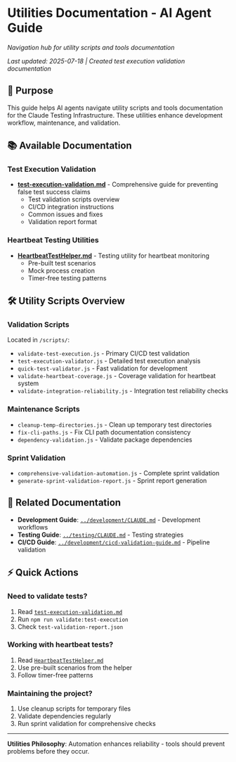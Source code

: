 # Utilities Documentation - AI Agent Guide

*Navigation hub for utility scripts and tools documentation*

*Last updated: 2025-07-18 | Created test execution validation documentation*

## 🎯 Purpose

This guide helps AI agents navigate utility scripts and tools documentation for the Claude Testing Infrastructure. These utilities enhance development workflow, maintenance, and validation.

## 📚 Available Documentation

### Test Execution Validation
- **[test-execution-validation.md](./test-execution-validation.md)** - Comprehensive guide for preventing false test success claims
  - Test validation scripts overview
  - CI/CD integration instructions
  - Common issues and fixes
  - Validation report format

### Heartbeat Testing Utilities
- **[HeartbeatTestHelper.md](./HeartbeatTestHelper.md)** - Testing utility for heartbeat monitoring
  - Pre-built test scenarios
  - Mock process creation
  - Timer-free testing patterns

## 🛠️ Utility Scripts Overview

### Validation Scripts
Located in `/scripts/`:
- `validate-test-execution.js` - Primary CI/CD test validation
- `test-execution-validator.js` - Detailed test execution analysis
- `quick-test-validator.js` - Fast validation for development
- `validate-heartbeat-coverage.js` - Coverage validation for heartbeat system
- `validate-integration-reliability.js` - Integration test reliability checks

### Maintenance Scripts
- `cleanup-temp-directories.js` - Clean up temporary test directories
- `fix-cli-paths.js` - Fix CLI path documentation consistency
- `dependency-validation.js` - Validate package dependencies

### Sprint Validation
- `comprehensive-validation-automation.js` - Complete sprint validation
- `generate-sprint-validation-report.js` - Sprint report generation

## 🔗 Related Documentation

- **Development Guide**: [`../development/CLAUDE.md`](../development/CLAUDE.md) - Development workflows
- **Testing Guide**: [`../testing/CLAUDE.md`](../testing/CLAUDE.md) - Testing strategies
- **CI/CD Guide**: [`../development/cicd-validation-guide.md`](../development/cicd-validation-guide.md) - Pipeline validation

## ⚡ Quick Actions

### Need to validate tests?
1. Read [`test-execution-validation.md`](./test-execution-validation.md)
2. Run `npm run validate:test-execution`
3. Check `test-validation-report.json`

### Working with heartbeat tests?
1. Read [`HeartbeatTestHelper.md`](./HeartbeatTestHelper.md)
2. Use pre-built scenarios from the helper
3. Follow timer-free patterns

### Maintaining the project?
1. Use cleanup scripts for temporary files
2. Validate dependencies regularly
3. Run sprint validation for comprehensive checks

---

**Utilities Philosophy**: Automation enhances reliability - tools should prevent problems before they occur.